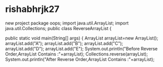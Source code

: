 # rishabhrjk27
new project
package oops;
import java.util.ArrayList;
import java.util.Collections;
public class ReverseArrayList {

 public static void main(String[] args) {
  ArrayList arrayList=new ArrayList();
  arrayList.add("A");
  arrayList.add("B");
  arrayList.add("C");
  arrayList.add("D");
  arrayList.add("E");
  System.out.println("Before Reverse Order,ArrayList Contains :"+arrayList);
  Collections.reverse(arrayList);
  System.out.println("After Reverse Order,ArrayList Contains :"+arrayList);

 
